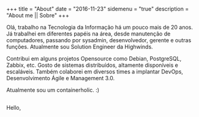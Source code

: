 +++
title = "About"
date = "2016-11-23"
sidemenu = "true"
description = "About me || Sobre"
+++

Olá, trabalho na Tecnologia da Informação há um pouco mais de 20 anos. Já trabalhei em diferentes papéis na área, desde manutenção de computadores, passando por sysadmin, desenvolvedor, gerente e outras funções. Atualmente sou Solution Engineer da Highwinds. 

Contribui em alguns projetos Opensource como Debian, PostgreSQL, Zabbix, etc. Gosto de sistemas distribuídos, altamente disponíveis e escaláveis. Também colaborei em diversos times a implantar DevOps, Desenvolvimento Ágile e Management 3.0.

Atualmente sou um containerholic. :)

##
Hello, 


